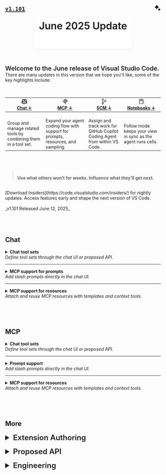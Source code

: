 ## [`v1.101`](https://code.visualstudio.com/updates/v1_101) <img src="images/1_101_eli-edit/sparkle-filled.svg" alt="sparkle" style= "float: right; height: 1em; vertical-align: middle;">

<div style="
  position: relative;
  background-image: url('images/1_101_eli-edit/background.svg');
  background-size: cover;
  background-position: center;
  border-radius: 12px;
  height: 100px;
  width: 100%;
  display: flex;
  align-items: ceenter;
  justify-content: center;
  text-align: center;
  padding: 0 1rem;
  box-sizing: border-box;
">
  <div style="
    font-size: 2rem;
    font-weight: 600;
    color: #1a1a1a;
    background-color: rgba(255, 255, 255, 0.75);
    padding: 0.4rem 1rem;
    border-radius: 8px;
    box-shadow: 0 2px 6px rgba(0,0,0,0.05);
  ">
    June 2025 Update
  </div>
</div>

<br>
<br>
<br>
<div style="font-size: 1.25rem; font-weight: 600;">
  Welcome to the June release of Visual Studio Code.
</div>
There are many updates in this version that we hope you'll like, some of the key highlights include:

<br>
<br>
<br>

| <img src="images/1_101_eli-edit/copilot.svg" alt="Copilot" style="height: 18px"> <br> [Chat &darr;](#chat) | <img src="images/1_101_eli-edit/mcp.svg" alt="MCP" style="height: 18px"> <br> [MCP &darr;](#MCP) | <img src="images/1_101_eli-edit/source-control.svg" alt="Source Control" style="height: 18px"> <br> [SCM &darr;](#Source-control) | <img src="images/1_101_eli-edit/notebook.svg" alt="Notebook" style="height: 18px"> <br> [Notebooks &darr;](#notebooks) |
|----------|----------|----------|----------|
| <br> Group and manage related tools by combining them in a tool set.  <br> | <br> Expand your agent coding flow with support for prompts, resources, and sampling. <br> | <br> Assign and track work for GitHub Copilot Coding Agent from within VS Code.  <br> |  <br> Follow mode keeps your view in sync as the agent runs cells. <br> |



<br>
<br>


><br>**Use what others won’t for weeks. Influence what they’ll get next.**
<br>
[Download Insiders](https://code.visualstudio.com/insiders/) for nightly updates. Access features early and shape the next version of VS Code.
<br>
<br>
_v1.101 Released June 12, 2025_
<br>
<br>

<br>



<br>


















## Chat

<details>
<summary><strong>Chat tool sets</strong><br><em>Define tool sets through the chat UI or proposed API.
</em></summary>

<table>
<br>
<br>
<tr>
<td style="width: 60%; vertical-align: top;">
VS Code now enables you to define tool sets, either through a proposed API or through the UI. A tool set is a collection of different tools that can be used just like individual tools. Tool sets make it easier to group related tools together, and quickly enable or disable them in agent mode.

For instance, the tool set below is for managing GitHub notifications (using the [GitHub MCP server](https://github.com/github/github-mcp-server)).

To create a tool set, run the **Configure Tool Sets** > **Create new tool sets file** command from the Command Palette. You can then select the tools you want to include in the tool set, and provide a description and icon.

To use a tool set in a chat query, reference it by #-mentioning its name, like `#gh-news`. You can also choose it from the tool picker in the chat input box.

[Learn more &rarr;](https://code.visualstudio.com/docs/copilot/chat/chat-agent-mode#_define-tool-sets)

</td>
<td style="width: 40%; vertical-align: top;">

```json
{
  "gh-news": {
    "tools": [
      "list_notifications",
      "dismiss_notification",
      "get_notification_details",
    ],
    "description": "Manage GH notification",
    "icon": "github-project"
  }
}
```

</td>
</tr>
</table>
<br>
</details>

---









<details>
<summary><strong>MCP support for prompts</strong><br><em>Add slash prompts directly in the chat UI.</em></summary>

<table>
<br>
<br>
<tr>
<td style="width: 60%; vertical-align: top;">

VS Code's Model Context Protocol support now includes prompt support. Prompts can be defined by MCP servers to generate reusable snippets or tasks for the language model. Prompts are accessible as slash `/` commands in chat, in the format `/mcp.servername.promptname`. You can enter plain text or include command output in prompt variables, and we also support completions when servers provide it.

The following example shows how we generate a prompt using AI, save it using the [Gistpad MCP server](https://github.com/lostintangent/gistpad-mcp), and then use it to generate a changelog entry:

</td>
<td style="width: 40%; text-align: center; vertical-align: top;">

<video src="images/1_101/mcp-prompts.mp4" autoplay loop controls muted style="width: 100%; border-radius: 6px;"></video>

</td>
</tr>
</table>
<br>
</details>

---









<details>
<summary><strong>MCP support for resources</strong><br><em>Attach and reuse MCP resources with templates and context tools.

</em></summary>

<table>
<tr>
<td style="width: 60%; vertical-align: top;">

VS Code's Model Context Protocol support now includes resource support, which includes support for resource templates. It is available in several places:

1. Resources returned from MCP tool calls are available to the model and can be saved in chat, either via a **Save** button or by dragging the resource onto the Explorer view.
1. Resources can be attached as context via the **Add Context...** button in chat, then selecting **MCP Resources...**.
1. You can browse and view resources across servers using the **MCP: Browse Resources** command or for a server by its entry in the **MCP: List Servers** command.

Here's an example of attaching resources from the [Gistpad MCP server](https://github.com/lostintangent/gistpad-mcp) to chat:

</td>
<td style="width: 40%; text-align: center; vertical-align: top;">

<video src="images/1_101/mcp-resources.mp4" autoplay loop controls muted style="width: 100%; border-radius: 6px;"></video>

</td>
</tr>
</table>
<br>
</details>

<br>
<br>
<br>


## MCP

<details>
<summary><strong>Chat tool sets</strong><br><em>Define tool sets through the chat UI or proposed API.
</em></summary>

<table>
<br>
<br>
<tr>
<td style="width: 60%; vertical-align: top;">
VS Code now enables you to define tool sets, either through a proposed API or through the UI. A tool set is a collection of different tools that can be used just like individual tools. Tool sets make it easier to group related tools together, and quickly enable or disable them in agent mode.

For instance, the tool set below is for managing GitHub notifications (using the [GitHub MCP server](https://github.com/github/github-mcp-server)).

To create a tool set, run the **Configure Tool Sets** > **Create new tool sets file** command from the Command Palette. You can then select the tools you want to include in the tool set, and provide a description and icon.

To use a tool set in a chat query, reference it by #-mentioning its name, like `#gh-news`. You can also choose it from the tool picker in the chat input box.

[Learn more &rarr;](https://code.visualstudio.com/docs/copilot/chat/chat-agent-mode#_define-tool-sets)

</td>
<td style="width: 40%; vertical-align: top;">

```json
{
  "gh-news": {
    "tools": [
      "list_notifications",
      "dismiss_notification",
      "get_notification_details",
    ],
    "description": "Manage GH notification",
    "icon": "github-project"
  }
}
```

</td>
</tr>
</table>
<br>
</details>

---









<details>
<summary><strong>Prompt support</strong><br><em>Add slash prompts directly in the chat UI.</em></summary>

<table>
<br>
<br>
<tr>
<td style="width: 60%; vertical-align: top;">

VS Code's Model Context Protocol support now includes prompt support. Prompts can be defined by MCP servers to generate reusable snippets or tasks for the language model. Prompts are accessible as slash `/` commands in chat, in the format `/mcp.servername.promptname`. You can enter plain text or include command output in prompt variables, and we also support completions when servers provide it.

The following example shows how we generate a prompt using AI, save it using the [Gistpad MCP server](https://github.com/lostintangent/gistpad-mcp), and then use it to generate a changelog entry:

</td>
<td style="width: 40%; text-align: center; vertical-align: top;">

<video src="images/1_101/mcp-prompts.mp4" autoplay loop controls muted style="width: 100%; border-radius: 6px;"></video>

</td>
</tr>
</table>
<br>
</details>

---









<details>
<summary><strong>MCP support for resources</strong><br><em>Attach and reuse MCP resources with templates and context tools.

</em></summary>

<table>
<br>
<br>
<tr>
<td style="width: 60%; vertical-align: top;">

VS Code's Model Context Protocol support now includes resource support, which includes support for resource templates. It is available in several places:

1. Resources returned from MCP tool calls are available to the model and can be saved in chat, either via a **Save** button or by dragging the resource onto the Explorer view.
1. Resources can be attached as context via the **Add Context...** button in chat, then selecting **MCP Resources...**.
1. You can browse and view resources across servers using the **MCP: Browse Resources** command or for a server by its entry in the **MCP: List Servers** command.

Here's an example of attaching resources from the [Gistpad MCP server](https://github.com/lostintangent/gistpad-mcp) to chat:

</td>
<td style="width: 40%; text-align: center; vertical-align: top;">

<video src="images/1_101/mcp-resources.mp4" autoplay loop controls muted style="width: 100%; border-radius: 6px;"></video>

</td>
</tr>
</table>
<br>
</details>

<br>
<br>
<br>


## More
<details>
<summary style="font-size: 1.5rem; font-weight: 600; margin-top: 1rem;">Extension Authoring</summary>
</details>

<details>
<summary style="font-size: 1.5rem; font-weight: 600; margin-top: 1rem;">Proposed API</summary>
</details>

<details>
<summary style="font-size: 1.5rem; font-weight: 600; margin-top: 1rem;">Engineering</summary>
</details>


